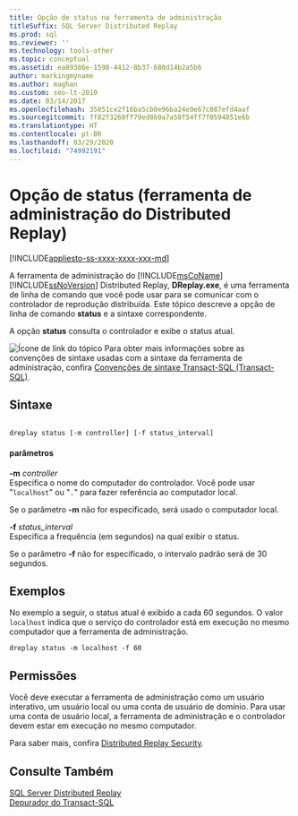 ```yaml
---
title: Opção de status na ferramenta de administração
titleSuffix: SQL Server Distributed Replay
ms.prod: sql
ms.reviewer: ''
ms.technology: tools-other
ms.topic: conceptual
ms.assetid: ea89386e-1598-4412-8b37-680d14b2a5b6
author: markingmyname
ms.author: maghan
ms.custom: seo-lt-2019
ms.date: 03/14/2017
ms.openlocfilehash: 35851ce2f16ba5cb0e96ba24e9e67c887efd4aaf
ms.sourcegitcommit: ff82f3260ff79ed860a7a58f54ff7f0594851e6b
ms.translationtype: HT
ms.contentlocale: pt-BR
ms.lasthandoff: 03/29/2020
ms.locfileid: "74992191"
---
```

# <a name="status-option-distributed-replay-administration-tool"></a>Opção de status (ferramenta de administração do Distributed Replay)

[!INCLUDE[appliesto-ss-xxxx-xxxx-xxx-md](../../includes/appliesto-ss-xxxx-xxxx-xxx-md.md)]

A ferramenta de administração do [!INCLUDE[msCoName](../../includes/msconame-md.md)] [!INCLUDE[ssNoVersion](../../includes/ssnoversion-md.md)] Distributed Replay, **DReplay.exe**, é uma ferramenta de linha de comando que você pode usar para se comunicar com o controlador de reprodução distribuída. Este tópico descreve a opção de linha de comando **status** e a sintaxe correspondente.  
  
 A opção **status** consulta o controlador e exibe o status atual.  
  
 ![Ícone de link do tópico](../../database-engine/configure-windows/media/topic-link.gif "Ícone de link do tópico") Para obter mais informações sobre as convenções de sintaxe usadas com a sintaxe da ferramenta de administração, confira [Convenções de sintaxe Transact-SQL &#40;Transact-SQL&#41;](../../t-sql/language-elements/transact-sql-syntax-conventions-transact-sql.md).  
  
## <a name="syntax"></a>Sintaxe  
  
```  
  
dreplay status [-m controller] [-f status_interval]  
```  
  
#### <a name="parameters"></a>parâmetros  
 **-m** _controller_  
 Especifica o nome do computador do controlador. Você pode usar "`localhost`" ou "`.`" para fazer referência ao computador local.  
  
 Se o parâmetro **-m** não for especificado, será usado o computador local.  
  
 **-f** _status_interval_  
 Especifica a frequência (em segundos) na qual exibir o status.  
  
 Se o parâmetro **-f** não for especificado, o intervalo padrão será de 30 segundos.  
  
## <a name="examples"></a>Exemplos  
 No exemplo a seguir, o status atual é exibido a cada 60 segundos. O valor `localhost` indica que o serviço do controlador está em execução no mesmo computador que a ferramenta de administração.  
  
```  
dreplay status -m localhost -f 60  
```  
  
## <a name="permissions"></a>Permissões  
 Você deve executar a ferramenta de administração como um usuário interativo, um usuário local ou uma conta de usuário de domínio. Para usar uma conta de usuário local, a ferramenta de administração e o controlador devem estar em execução no mesmo computador.  
  
 Para saber mais, confira [Distributed Replay Security](../../tools/distributed-replay/distributed-replay-security.md).  
  
## <a name="see-also"></a>Consulte Também  
 [SQL Server Distributed Replay](../../tools/distributed-replay/sql-server-distributed-replay.md)   
 [Depurador do Transact-SQL](../../relational-databases/scripting/transact-sql-debugger.md)  
  
  
